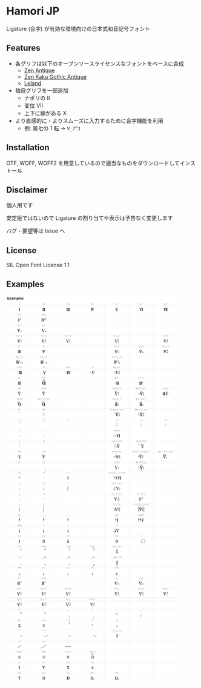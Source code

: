 # Hamori JP

Ligature (合字) が有効な環境向けの日本式和音記号フォント

## Features

- 各グリフは以下のオープンソースライセンスなフォントをベースに合成
  - [Zen Antique](https://github.com/googlefonts/zen-antique)
  - [Zen Kaku Gothic Antique](https://github.com/googlefonts/zen-kakugothic)
  - [Leland](https://github.com/MuseScoreFonts/Leland)
- 独自グリフを一部追加
  - ナポリの II
  - 変位 VII
  - 上下に線がある X
- より直感的に・よりスムーズに入力するために合字機能を利用
  - 例: 属七の 1 転 → `V_7^1`

## Installation

OTF, WOFF, WOFF2 を用意しているので適当なものをダウンロードしてインストール

## Disclaimer

個人用です

安定版ではないので Ligature の割り当てや表示は予告なく変更します

バグ・要望等は Issue へ

## License

SIL Open Font License 1.1

## Examples

![examples](./examples.jpeg)
